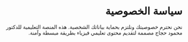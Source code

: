<!DOCTYPE html>
<html lang="ar">
<head>
  <meta charset="UTF-8">
  <meta name="viewport" content="width=device-width, initial-scale=1">
  <title>سياسة الخصوصية </title>
</head>
<body style="font-family: Arial, sans-serif; direction: rtl; padding: 20px;">
  <h1>سياسة الخصوصية</h1>
  <p>نحن نحترم خصوصيتك ونلتزم بحماية بياناتك الشخصية. هذه المنصة التعليمية للدكتور محمود حجاج مصممة لتقديم محتوى تعليمي فيزياء بطريقة مبسطة وآمنة.</p>

</body>
</html>

